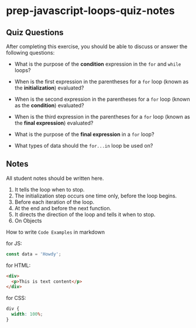 # prep-javascript-loops-quiz-notes

## Quiz Questions

After completing this exercise, you should be able to discuss or answer the following questions:

- What is the purpose of the **condition** expression in the `for` and `while` loops?

- When is the first expression in the parentheses for a `for` loop (known as the **initialization**) evaluated?

- When is the second expression in the parentheses for a `for` loop (known as the **condition**) evaluated?

- When is the third expression in the parentheses for a `for` loop (known as the **final expression**) evaluated?

- What is the purpose of the **final expression** in a `for` loop?

- What types of data should the `for...in` loop be used on?

## Notes

All student notes should be written here.

1. It tells the loop when to stop.
2. The initialization step occurs one time only, before the loop begins.
3. Before each iteration of the loop.
4. At the end and before the next function.
5. It directs the direction of the loop and tells it when to stop.
6. On Objects

How to write `Code Examples` in markdown

for JS:

```javascript
const data = 'Howdy';
```

for HTML:

```html
<div>
  <p>This is text content</p>
</div>
```

for CSS:

```css
div {
  width: 100%;
}
```
